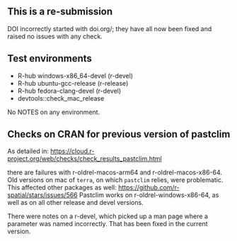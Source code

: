 ## This is a re-submission
DOI incorrectly started with doi.org/; they have all now been fixed and raised
no issues with any check.

## Test environments
- R-hub windows-x86_64-devel (r-devel)
- R-hub ubuntu-gcc-release (r-release)
- R-hub fedora-clang-devel (r-devel)
- devtools::check_mac_release

No NOTES on any environment.

## Checks on CRAN for previous version of pastclim
As detailed in:
https://cloud.r-project.org/web/checks/check_results_pastclim.html

there are failures with r-oldrel-macos-arm64 and r-oldrel-macos-x86-64. Old
versions on mac of `terra`, on which `pastclim` relies, were problematic. This
affected other packages as well: https://github.com/r-spatial/stars/issues/566
Pastclim works on r-oldrel-windows-x86-64, as well as on all other release and
devel versions.

There were notes on a r-devel, which picked up a man page where a parameter
was named incorrectly. That has been fixed in the current version.